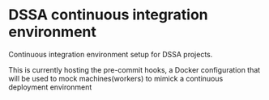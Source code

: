 # DSSA continuous integration environment

Continuous integration environment setup for DSSA projects.

This is currently hosting the pre-commit hooks, a Docker configuration that will be used to mock machines(workers) to mimick a continuous deployment environment
